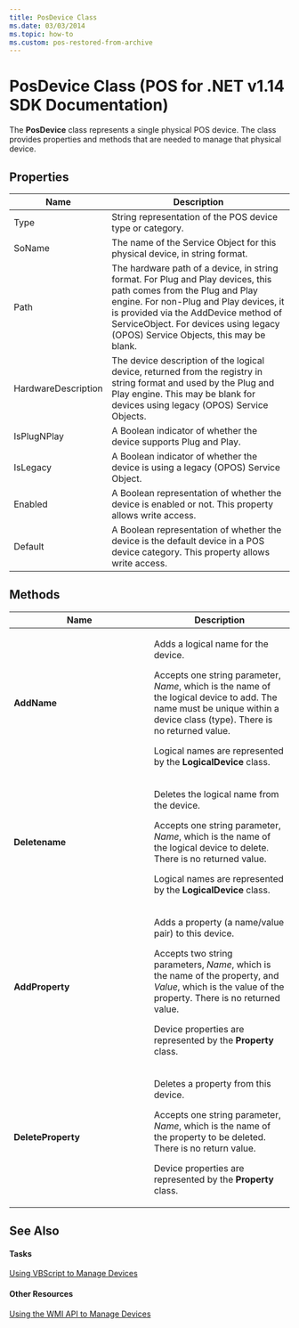 ```yaml
---
title: PosDevice Class
ms.date: 03/03/2014
ms.topic: how-to
ms.custom: pos-restored-from-archive
---
```


# PosDevice Class (POS for .NET v1.14 SDK Documentation)

The **PosDevice** class represents a single physical POS device. The class provides properties and methods that are needed to manage that physical device.

## Properties

| Name                | Description                                                                                                                                                                                                                                                                             |
|---------------------|-----------------------------------------------------------------------------------------------------------------------------------------------------------------------------------------------------------------------------------------------------------------------------------------|
| Type                | String representation of the POS device type or category.                                                                                                                                                                                                                               |
| SoName              | The name of the Service Object for this physical device, in string format.                                                                                                                                                                                                              |
| Path                | The hardware path of a device, in string format. For Plug and Play devices, this path comes from the Plug and Play engine. For non-Plug and Play devices, it is provided via the AddDevice method of ServiceObject. For devices using legacy (OPOS) Service Objects, this may be blank. |
| HardwareDescription | The device description of the logical device, returned from the registry in string format and used by the Plug and Play engine. This may be blank for devices using legacy (OPOS) Service Objects.                                                                                      |
| IsPlugNPlay         | A Boolean indicator of whether the device supports Plug and Play.                                                                                                                                                                                                                       |
| IsLegacy            | A Boolean indicator of whether the device is using a legacy (OPOS) Service Object.                                                                                                                                                                                                      |
| Enabled             | A Boolean representation of whether the device is enabled or not. This property allows write access.                                                                                                                                                                                    |
| Default             | A Boolean representation of whether the device is the default device in a POS device category. This property allows write access.                                                                                                                                                       |

## Methods

<!-- markdownlint-disable MD033 -->
<table>
<colgroup>
<col style="width: 50%" />
<col style="width: 50%" />
</colgroup>
<thead>
<tr class="header">
<th><strong>Name</strong></th>
<th><strong>Description</strong></th>
</tr>
</thead>
<tbody>
<tr class="odd">
<td><p><strong>AddName</strong></p></td>
<td><p>Adds a logical name for the device.</p>
<p>Accepts one string parameter, <em>Name</em>, which is the name of the logical device to add. The name must be unique within a device class (type). There is no returned value.</p>
<p>Logical names are represented by the <strong>LogicalDevice</strong> class.</p></td>
</tr>
<tr class="even">
<td><p><strong>Deletename</strong></p></td>
<td><p>Deletes the logical name from the device.</p>
<p>Accepts one string parameter, <em>Name</em>, which is the name of the logical device to delete. There is no returned value.</p>
<p>Logical names are represented by the <strong>LogicalDevice</strong> class.</p></td>
</tr>
<tr class="odd">
<td><p><strong>AddProperty</strong></p></td>
<td><p>Adds a property (a name/value pair) to this device.</p>
<p>Accepts two string parameters, <em>Name</em>, which is the name of the property, and <em>Value</em>, which is the value of the property. There is no returned value.</p>
<p>Device properties are represented by the <strong>Property</strong> class.</p></td>
</tr>
<tr class="even">
<td><p><strong>DeleteProperty</strong></p></td>
<td><p>Deletes a property from this device.</p>
<p>Accepts one string parameter, <em>Name</em>, which is the name of the property to be deleted. There is no return value.</p>
<p>Device properties are represented by the <strong>Property</strong> class.</p></td>
</tr>
</tbody>
</table>
<!-- markdownlint-enable MD033 -->

## See Also

#### Tasks

[Using VBScript to Manage Devices](using-vbscript-to-manage-devices.md)

#### Other Resources

[Using the WMI API to Manage Devices](using-the-wmi-api-to-manage-devices.md)
